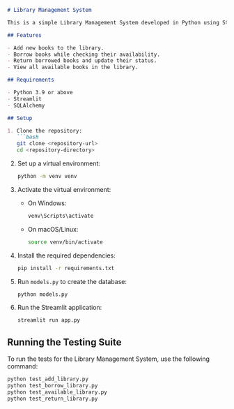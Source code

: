 ```markdown
# Library Management System

This is a simple Library Management System developed in Python using Streamlit for the interface and SQL for the database.

## Features

- Add new books to the library.
- Borrow books while checking their availability.
- Return borrowed books and update their status.
- View all available books in the library.

## Requirements

- Python 3.9 or above
- Streamlit
- SQLAlchemy

## Setup

1. Clone the repository:
   ```bash
   git clone <repository-url>
   cd <repository-directory>
   ```

2. Set up a virtual environment:
   ```bash
   python -m venv venv
   ```

3. Activate the virtual environment:
   - On Windows:
     ```bash
     venv\Scripts\activate
     ```
   - On macOS/Linux:
     ```bash
     source venv/bin/activate
     ```

4. Install the required dependencies:
   ```bash
   pip install -r requirements.txt
   ```

5. Run `models.py` to create the database:
   ```bash
   python models.py
   ```

6. Run the Streamlit application:
   ```bash
   streamlit run app.py
   ```

## Running the Testing Suite

To run the tests for the Library Management System, use the following command:

```bash
python test_add_library.py
python test_borrow_library.py
python test_available_library.py
python test_return_library.py
